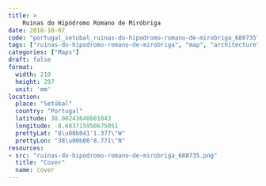 ```yaml
---
title: > 
    Ruinas do Hipódromo Romano de Miróbriga
date: 2018-10-07
code: "portugal_setubal_ruinas-do-hipodromo-romano-de-mirobriga_688735"
tags: ["ruinas-do-hipodromo-romano-de-mirobriga", "map", "architecture", "buildings", "Setúbal", "Portugal"]
categories: ["Maps"]
draft: false
format:
  width: 210
  height: 297
  unit: 'mm'
location:
  place: "Setúbal"
  country: "Portugal"
  latitude: 38.00243648601043
  longitude: -8.683715950675051
  prettyLat: "8\u00b041'1.377\"W"
  prettyLon: "38\u00b00'8.771\"N"
resources:
- src: "ruinas-do-hipodromo-romano-de-mirobriga_688735.png"
  title: "Cover"
  name: cover
---
```

